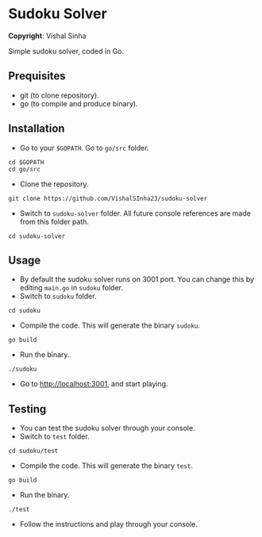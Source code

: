 # Sudoku Solver

**Copyright**: Vishal Sinha

Simple sudoku solver, coded in Go.

## Prequisites
- git (to clone repository).
- go (to compile and produce binary).

## Installation
- Go to your `$GOPATH`. Go to `go/src` folder.
```
cd $GOPATH
cd go/src
```
- Clone the repository.
```
git clone https://github.com/VishalSInha23/sudoku-solver
```
- Switch to `sudoku-solver` folder. All future console references are made from this folder path.
```
cd sudoku-solver
```

## Usage
- By default the sudoku solver runs on 3001 port. You can change this by editing `main.go` in `sudoku` folder.
- Switch to `sudoku` folder.
```
cd sudoku
```
- Compile the code. This will generate the binary `sudoku`.
```
go build
```
- Run the binary.
```
./sudoku
```
- Go to [http://localhost:3001](http://localhost:3001), and start playing.

## Testing
- You can test the sudoku solver through your console.
- Switch to `test` folder.
```
cd sudoku/test
```
- Compile the code. This will generate the binary `test`.
```
go build
```
- Run the binary.
```
./test
```
- Follow the instructions and play through your console.